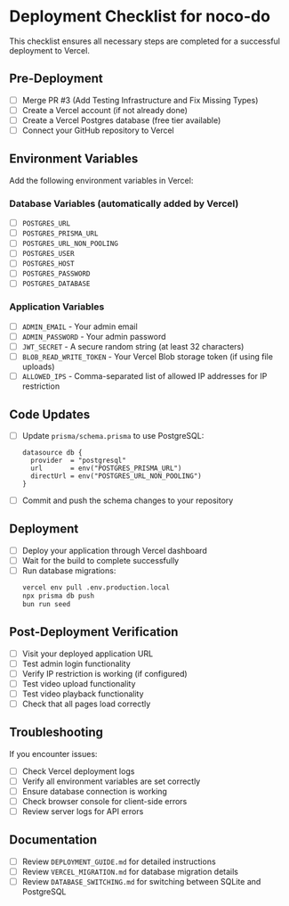 # Deployment Checklist for noco-do

This checklist ensures all necessary steps are completed for a successful deployment to Vercel.

## Pre-Deployment

- [ ] Merge PR #3 (Add Testing Infrastructure and Fix Missing Types)
- [ ] Create a Vercel account (if not already done)
- [ ] Create a Vercel Postgres database (free tier available)
- [ ] Connect your GitHub repository to Vercel

## Environment Variables

Add the following environment variables in Vercel:

### Database Variables (automatically added by Vercel)
- [ ] `POSTGRES_URL`
- [ ] `POSTGRES_PRISMA_URL`
- [ ] `POSTGRES_URL_NON_POOLING`
- [ ] `POSTGRES_USER`
- [ ] `POSTGRES_HOST`
- [ ] `POSTGRES_PASSWORD`
- [ ] `POSTGRES_DATABASE`

### Application Variables
- [ ] `ADMIN_EMAIL` - Your admin email
- [ ] `ADMIN_PASSWORD` - Your admin password
- [ ] `JWT_SECRET` - A secure random string (at least 32 characters)
- [ ] `BLOB_READ_WRITE_TOKEN` - Your Vercel Blob storage token (if using file uploads)
- [ ] `ALLOWED_IPS` - Comma-separated list of allowed IP addresses for IP restriction

## Code Updates

- [ ] Update `prisma/schema.prisma` to use PostgreSQL:
  ```prisma
  datasource db {
    provider  = "postgresql"
    url       = env("POSTGRES_PRISMA_URL")
    directUrl = env("POSTGRES_URL_NON_POOLING")
  }
  ```
- [ ] Commit and push the schema changes to your repository

## Deployment

- [ ] Deploy your application through Vercel dashboard
- [ ] Wait for the build to complete successfully
- [ ] Run database migrations:
  ```bash
  vercel env pull .env.production.local
  npx prisma db push
  bun run seed
  ```

## Post-Deployment Verification

- [ ] Visit your deployed application URL
- [ ] Test admin login functionality
- [ ] Verify IP restriction is working (if configured)
- [ ] Test video upload functionality
- [ ] Test video playback functionality
- [ ] Check that all pages load correctly

## Troubleshooting

If you encounter issues:
- [ ] Check Vercel deployment logs
- [ ] Verify all environment variables are set correctly
- [ ] Ensure database connection is working
- [ ] Check browser console for client-side errors
- [ ] Review server logs for API errors

## Documentation

- [ ] Review `DEPLOYMENT_GUIDE.md` for detailed instructions
- [ ] Review `VERCEL_MIGRATION.md` for database migration details
- [ ] Review `DATABASE_SWITCHING.md` for switching between SQLite and PostgreSQL
